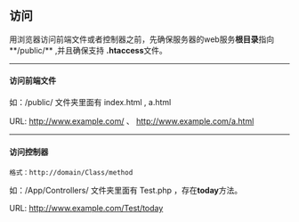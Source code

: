 ## 访问

用浏览器访问前端文件或者控制器之前，先确保服务器的web服务**根目录**指向**/public/**  ,并且确保支持 **.htaccess**文件。

---

#### 访问前端文件

如：/public/  文件夹里面有  index.html ,  a.html

URL: http://www.example.com/   、 http://www.example.com/a.html



---

#### 访问控制器

`格式：http://domain/Class/method`

如：/App/Controllers/ 文件夹里面有 Test.php ，存在**today**方法。

URL: http://www.example.com/Test/today